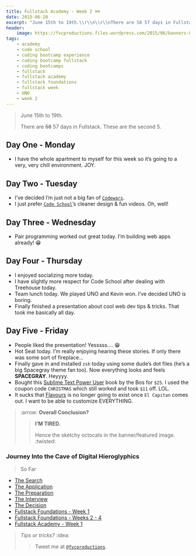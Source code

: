 ```yaml
---
title: Fullstack Academy - Week 2 ⌘⌘
date: 2015-06-20
excerpt: "June 15th to 19th.\\r\\n\\r\\nThere are 58 57 days in Fullstack. These are the second 5."
header:
    image: https://fvcproductions.files.wordpress.com/2015/06/banners-001.jpg
tags:
    - academy
    - code school
    - coding bootcamp experience
    - coding bootcamp fullstack
    - coding bootcamps
    - fullstack
    - fullstack academy
    - fullstack foundations
    - fullstack week
    - UNO
    - week 2
---
```


> June 15th to 19th.
>
> There are ~~58~~ 57 days in Fullstack. These are the second 5.

Day One - Monday
----------------

-   I have the whole apartment to myself for this week so it’s going to
    a very, very chill environment. JOY.

Day Two - Tuesday
-----------------

-   I’ve decided I’m just not a big fan of
    [`Codewars`](https://codewars.com "Codewars").
-   I just prefer [`Code School`](https://codeschool.com "Code School")’s
    cleaner design & fun videos. Oh, well!

Day Three - Wednesday
---------------------

-   Pair programming worked out great today. I’m building web apps
    already! 😁

Day Four - Thursday
-------------------

-   I enjoyed socializing more today.
-   I have slightly more respect for Code School after dealing with
    Treehouse today.
-   Team lunch today. We played UNO and Kevin won. I’ve decided UNO is
    boring.
-   Finally finished a presentation about cool web dev tips & tricks.
    That took me basically all day.

Day Five - Friday
-----------------

-   People liked the presentation! Yesssss…. :grin:
-   Hot Seat today. I’m really enjoying hearing these stories. If only
    there was some sort of fireplace…
-   Finally gave in and installed `zsh` today using some dude’s dot
    files (he’s a big Spacegray theme fan too). Now everything looks and
    feels **SPACEGRAY**. Heyyyy.
-   Bought this [Sublime Text Power
    User](https://sublimetextbook.com/ "ST3 Power User") book by the Bos
    for `$25`. I used the coupon code `CHRISTMAS` which still worked and
    took `$11` off. LOL.
-   It sucks that [Flavours](https://flavours.interacto.net/ "Flavours")
    is no longer going to exist once `El Capitan` comes out. I want to
    be able to customize EVERYTHING.

> :arrow: **Overall Conclusion?**
>
> > **I’M TIRED.**
> >
> > Hence the sketchy octocats in the banner/featured image. :twisted:

### Journey Into the Cave of Digital Hieroglyphics

> So Far

- [The
    Search](https://fvcproductions.com/2014/12/27/a-short-operation-tips-tricks-4-coding-bootcamps/ "The Search")
- [The
    Application](https://fvcproductions.com/2014/12/23/week-20/ "The Application")
- [The
    Preparation](https://fvcproductions.com/2015/01/05/prepare-for-coding-bootcamps/ "The Preparation")
- [The
    Interview](https://fvcproductions.com/2014/12/28/interview-fullstack-academy/ "The Interview")
- [The
    Decision](https://fvcproductions.com/2015/04/13/what-to-do-week-negative-8/ "The Decision")
- [Fullstack Foundations - Week
    1](https://fvcproductions.com/2015/05/17/fullstack-foundations-week-1/ "Fullstack Foundations - Week 1")
- [Fullstack Foundations - Weeks 2 -
    4](https://fvcproductions.com/2015/06/04/fullstack-foundations-goldman-sachs/ "Fullstack Foundations - Weeks 2 to 4")
- [Fullstack Academy - Week
    1](https://fvcproductions.com/2015/06/13/first-week-at-fullstack-academy/ "Fullstack Academy - Week 1")

> *Tips or tricks?* :idea:
>
> > Tweet me at [`@fvcproductions`](https://twitter.com/fvcproductions).
